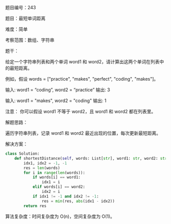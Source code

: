 题目编号：243

题目：最短单词距离

难度：简单

考察范围：数组、字符串

题干：

给定一个字符串列表和两个单词 word1 和 word2，请计算出这两个单词在列表中的最短距离。

例如，假设 words = ["practice", "makes", "perfect", "coding", "makes"]。

输入: word1 = “coding”, word2 = “practice”
输出: 3

输入: word1 = "makes", word2 = "coding"
输出: 1

注意：
你可以假设 word1 不等于 word2，且 word1 和 word2 都在列表里。

解题思路：

遍历字符串列表，记录 word1 和 word2 最近出现的位置，每次更新最短距离。

解决方案：

```python
class Solution:
    def shortestDistance(self, words: List[str], word1: str, word2: str) -> int:
        idx1, idx2 = -1, -1
        res = len(words)
        for i in range(len(words)):
            if words[i] == word1:
                idx1 = i
            elif words[i] == word2:
                idx2 = i
            if idx1 != -1 and idx2 != -1:
                res = min(res, abs(idx1 - idx2))
        return res
```

算法复杂度：时间复杂度为 O(n)，空间复杂度为 O(1)。